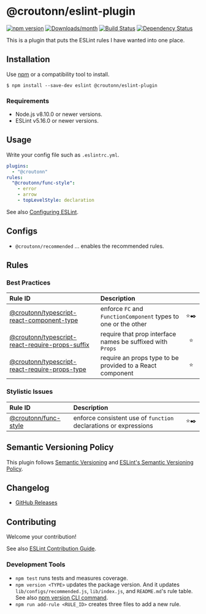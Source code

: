 # @croutonn/eslint-plugin

[![npm version](https://img.shields.io/npm/v/@croutonn/eslint-plugin.svg)](https://www.npmjs.com/package/@croutonn/eslint-plugin)
[![Downloads/month](https://img.shields.io/npm/dm/@croutonn/eslint-plugin.svg)](http://www.npmtrends.com/@croutonn/eslint-plugin)
[![Build Status](https://travis-ci.org/croutonn/eslint-plugin.svg?branch=main)](https://travis-ci.org/croutonn/eslint-plugin)
[![Dependency Status](https://david-dm.org/croutonn/eslint-plugin.svg)](https://david-dm.org/croutonn/eslint-plugin)

This is a plugin that puts the ESLint rules I have wanted into one place.

## Installation

Use [npm](https://www.npmjs.com/) or a compatibility tool to install.

```
$ npm install --save-dev eslint @croutonn/eslint-plugin
```

### Requirements

- Node.js v8.10.0 or newer versions.
- ESLint v5.16.0 or newer versions.

## Usage

Write your config file such as `.eslintrc.yml`.

```yml
plugins:
  - "@croutonn"
rules:
  "@croutonn/func-style":
    - error
    - arrow
    - topLevelStyle: declaration
```

See also [Configuring ESLint](https://eslint.org/docs/user-guide/configuring).

## Configs

- `@croutonn/recommended` ... enables the recommended rules.

## Rules

<!--RULE_TABLE_BEGIN-->
### Best Practices

| Rule ID | Description |    |
|:--------|:------------|:--:|
| [@croutonn/typescript-react-component-type](./docs/rules/typescript-react-component-type.md) | enforce `FC` and `FunctionComponent` types to one or the other | ⭐️✒️ |
| [@croutonn/typescript-react-require-props-suffix](./docs/rules/typescript-react-require-props-suffix.md) | require that prop interface names be suffixed with `Props` | ⭐️ |
| [@croutonn/typescript-react-require-props-type](./docs/rules/typescript-react-require-props-type.md) | require an props type to be provided to a React component | ⭐️ |

### Stylistic Issues

| Rule ID | Description |    |
|:--------|:------------|:--:|
| [@croutonn/func-style](./docs/rules/func-style.md) | enforce consistent use of `function` declarations or expressions | ⭐️✒️ |

<!--RULE_TABLE_END-->

## Semantic Versioning Policy

This plugin follows [Semantic Versioning](http://semver.org/) and [ESLint's Semantic Versioning Policy](https://github.com/eslint/eslint#semantic-versioning-policy).

## Changelog

- [GitHub Releases](https://github.com/croutonn/eslint-plugin/releases)

## Contributing

Welcome your contribution!

See also [ESLint Contribution Guide](https://eslint.org/docs/developer-guide/contributing/).

### Development Tools

- `npm test` runs tests and measures coverage.
- `npm version <TYPE>` updates the package version. And it updates `lib/configs/recommended.js`, `lib/index.js`, and `README.md`'s rule table. See also [npm version CLI command](https://docs.npmjs.com/cli/version).
- `npm run add-rule <RULE_ID>` creates three files to add a new rule.
